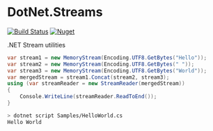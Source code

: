 # DotNet.Streams
[![Build Status](https://img.shields.io/azure-devops/build/berdon/DotNet.Streams/4/release)](https://img.shields.io/azure-devops/build/berdon/DotNet.Streams/4/release)
[![Nuget](https://img.shields.io/nuget/v/Berdon.DotNet.Streams)](https://www.nuget.org/packages/Berdon.DotNet.Streams/)

.NET Stream utilities


```C#
var stream1 = new MemoryStream(Encoding.UTF8.GetBytes("Hello"));
var stream2 = new MemoryStream(Encoding.UTF8.GetBytes(" "));
var stream3 = new MemoryStream(Encoding.UTF8.GetBytes("World"));
var mergedStream = stream1.Concat(stream2, stream3);
using (var streamReader = new StreamReader(mergedStream))
{
    Console.WriteLine(streamReader.ReadToEnd());
}
```

```bash
> dotnet script Samples/HelloWorld.cs
Hello World
```